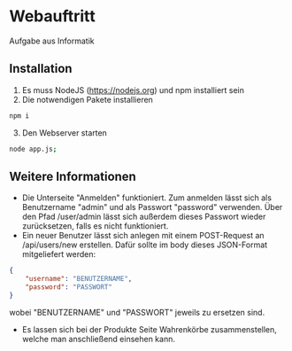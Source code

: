 # Webauftritt

Aufgabe aus Informatik

## Installation

1. Es muss NodeJS (https://nodejs.org) und npm installiert sein
2. Die notwendigen Pakete installieren

```sh
npm i
```
3. Den Webserver starten
```sh
node app.js;
```

## Weitere Informationen

* Die Unterseite "Anmelden" funktioniert. Zum anmelden lässt sich als Benutzername "admin" und als Passwort "password" verwenden. Über den Pfad /user/admin lässt sich außerdem dieses Passwort wieder zurücksetzen, falls es nicht funktioniert.
* Ein neuer Benutzer lässt sich anlegen mit einem POST-Request an /api/users/new erstellen. Dafür sollte im body dieses JSON-Format mitgeliefert werden:

```json
{
    "username": "BENUTZERNAME",
    "password": "PASSWORT"
}
```

wobei "BENUTZERNAME" und "PASSWORT" jeweils zu ersetzen sind.

* Es lassen sich bei der Produkte Seite Wahrenkörbe zusammenstellen, welche man anschließend einsehen kann.